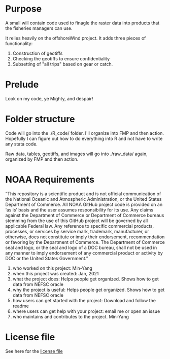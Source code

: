 # Purpose

A small will contain code used to finagle the raster data into products that the fisheries managers can use.

It relies heavily on the offshoreWind project.  It adds three pieces of functionality:
1.  Construction of geotiffs
1.  Checking the geotiffs to ensure confidentiality
1.  Subsetting of "all trips" based on gear or catch.

# Prelude
Look on my code, ye Mighty, and despair!

# Folder structure

Code will go into the ./R_code/ folder. I'll organize into FMP and then action. Hopefully I can figure out how to do everything into R and not have to write any stata code.

Raw data, tables, geotiffs, and images will go into ./raw_data/ again, organized by FMP and then action.

# NOAA Requirements
“This repository is a scientific product and is not official communication of the National Oceanic and Atmospheric Administration, or the United States Department of Commerce. All NOAA GitHub project code is provided on an ‘as is’ basis and the user assumes responsibility for its use. Any claims against the Department of Commerce or Department of Commerce bureaus stemming from the use of this GitHub project will be governed by all applicable Federal law. Any reference to specific commercial products, processes, or services by service mark, trademark, manufacturer, or otherwise, does not constitute or imply their endorsement, recommendation or favoring by the Department of Commerce. The Department of Commerce seal and logo, or the seal and logo of a DOC bureau, shall not be used in any manner to imply endorsement of any commercial product or activity by DOC or the United States Government.”


1. who worked on this project:  Min-Yang
1. when this project was created: Jan, 2021 
1. what the project does: Helps people get organized.  Shows how to get data from NEFSC oracle 
1. why the project is useful:  Helps people get organized.  Shows how to get data from NEFSC oracle 
1. how users can get started with the project: Download and follow the readme
1. where users can get help with your project:  email me or open an issue
1. who maintains and contributes to the project. Min-Yang

# License file
See here for the [license file](https://github.com/minyanglee/READ-SSB-Lee-project-templates/blob/main/license.md)
